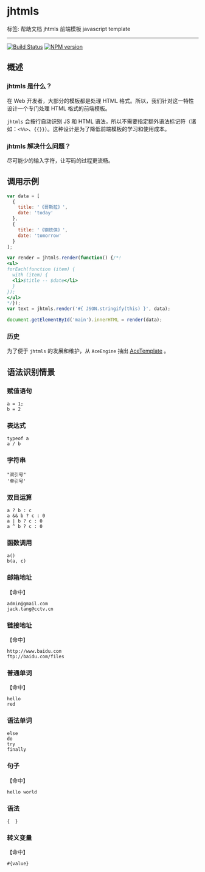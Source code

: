 # jhtmls

标签: 帮助文档 jhtmls 前端模板 javascript template

----

[![Build Status](https://travis-ci.org/zswang/jhtmls.png)](https://travis-ci.org/zswang/jhtmls)
[![NPM version](https://img.shields.io/npm/v/jhtmls.svg)](http://badge.fury.io/js/jhtmls)

## 概述

### jhtmls 是什么？

在 Web 开发者，大部分的模板都是处理 HTML 格式。所以，我们针对这一特性设计一个专门处理 HTML 格式的前端模板。

`jhtmls` 会按行自动识别 JS 和 HTML 语法，所以不需要指定额外语法标记符（诸如：`<%%>`、`{{}}`）。这种设计是为了降低前端模板的学习和使用成本。

### jhtmls 解决什么问题？

尽可能少的输入字符，让写码的过程更流畅。

## 调用示例

```javascript
var data = [
  {
    title: '《哥斯拉》',
    date: 'today'
  },
  {
    title: '《钢铁侠》',
    date: 'tomorrow'
  }
];

var render = jhtmls.render(function() {/*!
<ul>
forEach(function (item) {
  with (item) {
  <li>$title -- $date</li>
  }
});
</ul>
*/});
var text = jhtmls.render('#{ JSON.stringify(this) }', data);

document.getElementById('main').innerHTML = render(data);
```

### 历史

为了便于 `jhtmls` 的发展和维护，从 `AceEngine` 抽出 [AceTemplate](https://code.google.com/p/ace-engine/wiki/AceTemplate) 。

## 语法识别情景

### 赋值语句

```
a = 1;
b = 2
```

### 表达式

```
typeof a
a / b
```

### 字符串

```
"双引号"
'单引号'
```

### 双目运算
```
a ? b : c
a && b ? c : 0
a | b ? c : 0
a ^ b ? c : 0
```

### 函数调用
```
a()
b(a, c)
```

### 邮箱地址

【命中】

```
admin@gmail.com
jack.tang@cctv.cn
```

### 链接地址

【命中】

```
http://www.baidu.com
ftp://baidu.com/files
```

### 普通单词

【命中】
```
hello
red
```

### 语法单词

```
else
do
try
finally
```

### 句子

【命中】
```
hello world
```

### 语法

```
{  }
```

### 转义变量

【命中】
```
#{value}
```
